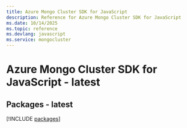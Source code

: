 ```yaml
---
title: Azure Mongo Cluster SDK for JavaScript
description: Reference for Azure Mongo Cluster SDK for JavaScript
ms.date: 10/14/2025
ms.topic: reference
ms.devlang: javascript
ms.service: mongocluster
---
```

# Azure Mongo Cluster SDK for JavaScript - latest
## Packages - latest
[!INCLUDE [packages](mongo-cluster-index.md)]